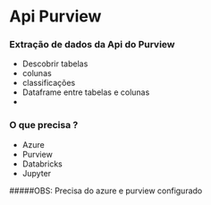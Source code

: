 # Api Purview

### Extração de dados da Api do Purview

- Descobrir tabelas
- colunas
- classificações
- Dataframe entre tabelas e colunas
-

### O que precisa ?

- Azure
- Purview
- Databricks
- Jupyter

#####OBS: Precisa do azure e purview configurado
